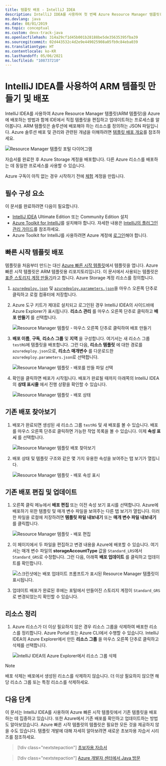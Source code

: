 ```yaml
---
title: 템플릿 배포 - IntelliJ IDEA
description: IntelliJ IDEA를 사용하여 첫 번째 Azure Resource Manager 템플릿(ARM 템플릿)을 만들고 이를 배포하는 방법을 알아봅니다.
ms.devlang: java
ms.date: 08/01/2019
ms.topic: conceptual
ms.custom: devx-track-java
ms.openlocfilehash: 314a29cf1d45b001b28188be5de35635395fba39
ms.sourcegitcommit: 02d443532c4d2e9e449025908a05fb9c84eba039
ms.translationtype: HT
ms.contentlocale: ko-KR
ms.lasthandoff: 05/06/2021
ms.locfileid: "108737210"
---
```

# <a name="create-and-deploy-arm-templates-by-using-the-intellij-idea"></a>IntelliJ IDEA를 사용하여 ARM 템플릿 만들기 및 배포

IntelliJ IDEA를 사용하여 Azure Resource Manager 템플릿(ARM 템플릿)을 Azure에 배포하는 방법과 함께 IDE에서 직접 템플릿을 편집하고 업데이트하는 프로세스를 알아봅니다. ARM 템플릿은 솔루션에 배포해야 하는 리소스를 정의하는 JSON 파일입니다. Azure 솔루션 배포 및 관리와 관련된 개념을 이해하려면 [템플릿 배포 개요](overview.md)를 참조하세요.

![Resource Manager 템플릿 포털 다이어그램](./media/quickstart-create-templates-use-the-portal/azure-resource-manager-export-deploy-template-portal.png)

자습서를 완료한 후 Azure Storage 계정을 배포합니다. 다른 Azure 리소스를 배포하는 데 동일한 프로세스를 사용할 수 있습니다.

Azure 구독이 아직 없는 경우 시작하기 전에 [체험](https://azure.microsoft.com/free/) 계정을 만듭니다.

## <a name="prerequisites"></a>필수 구성 요소

이 문서를 완료하려면 다음이 필요합니다.

* [IntelliJ IDEA](https://www.jetbrains.com/idea/download/) Ultimate Edition 또는 Community Edition 설치
* [Azure Toolkit for IntelliJ](https://plugins.jetbrains.com/plugin/8053)를 설치해야 합니다. 자세한 내용은 [IntelliJ의 플러그인 관리 가이드](https://www.jetbrains.com/help/idea/managing-plugins.html)를 참조하세요.
* Azure Toolkit for IntelliJ를 사용하려면 Azure 계정에 [로그인](/azure/developer/java/toolkit-for-intellij/sign-in-instructions)해야 합니다.

## <a name="deploy-a-quickstart-template"></a>빠른 시작 템플릿 배포

템플릿을 처음부터 만드는 대신 [Azure 빠른 시작 템플릿](https://azure.microsoft.com/resources/templates/)에서 템플릿을 엽니다. Azure 빠른 시작 템플릿은 ARM 템플릿용 리포지토리입니다. 이 문서에서 사용되는 템플릿은 [표준 스토리지 계정 만들기](https://github.com/Azure/azure-quickstart-templates/tree/master/quickstarts/microsoft.storage/storage-account-create/)라고 합니다. Azure Storage 계정 리소스를 정의합니다.

1. [`azuredeploy.json`](https://raw.githubusercontent.com/Azure/azure-quickstart-templates/master/quickstarts/microsoft.storage/storage-account-create/azuredeploy.json) 및 [`azuredeploy.parameters.json`](https://raw.githubusercontent.com/Azure/azure-quickstart-templates/master/quickstarts/microsoft.storage/storage-account-create/azuredeploy.parameters.json)을 마우스 오른쪽 단추로 클릭하고 로컬 컴퓨터에 저장합니다.

1. Azure 도구 키트가 제대로 설치되고 로그인된 경우 IntelliJ IDEA의 사이드바에 Azure Explorer가 표시됩니다. **리소스 관리** 를 마우스 오른쪽 단추로 클릭하고 **배포 만들기** 를 선택합니다.

    ![Resource Manager 템플릿 - 마우스 오른쪽 단추로 클릭하여 배포 만들기](./media/create-templates-use-intellij/resource-manager-create-deployment-right-click.png)

1. **배포 이름**, **구독**, **리소스 그룹** 및 **지역** 을 구성합니다. 여기서는 새 리소스 그룹 `testRG`에 템플릿을 배포합니다. 그런 다음, **리소스 템플릿** 에 대한 경로를 `azuredeploy.json`으로, **리소스 매개변수** 를 다운로드한 `azuredeploy.parameters.json`로 선택합니다.

    ![Resource Manager 템플릿 - 배포를 만들 파일 선택](./media/create-templates-use-intellij/resource-manager-create-deployment-select-files.png)

1. 확인을 클릭하면 배포가 시작됩니다. 배포가 완료될 때까지 아래쪽의 IntelliJ IDEA의 **상태 표시줄** 에서 진행 상황을 확인할 수 있습니다.

    ![Resource Manager 템플릿 - 배포 상태](./media/create-templates-use-intellij/resource-manager-create-deployment-status.png)

## <a name="browse-an-existing-deployment"></a>기존 배포 찾아보기

1. 배포가 완료되면 생성된 새 리소스 그룹 `testRG` 및 새 배포를 볼 수 있습니다. 배포를 마우스 오른쪽 단추로 클릭하면 가능한 작업 목록을 볼 수 있습니다. 이제 **속성 표시** 를 선택합니다.

    ![Resource Manager 템플릿 배포 찾아보기](./media/create-templates-use-intellij/resource-manager-deployment-browse.png)

1. 배포 상태 및 템플릿 구조와 같은 몇 가지 유용한 속성을 보여주는 탭 보기가 열립니다.

    ![Resource Manager 템플릿 - 배포 속성 표시](./media/create-templates-use-intellij/resource-manager-deployment-show-properties.png)

## <a name="edit-and-update-an-existing-deployment"></a>기존 배포 편집 및 업데이트

1. 오른쪽 클릭 메뉴에서 **배포 편집** 또는 이전 속성 보기 표시를 선택합니다. Azure에 배포하기 위한 템플릿 및 매개 변수 파일을 보여주는 다른 탭 보기가 열립니다. 이러한 파일을 로컬에 저장하려면 **템플릿 파일 내보내기** 또는 **매개 변수 파일 내보내기** 를 클릭합니다.

    ![Resource Manager 템플릿 - 배포 편집](./media/create-templates-use-intellij/resource-manager-edit-deployment.png)

1. 이 페이지에서 두 파일을 편집하고 변경 내용을 Azure에 배포할 수 있습니다. 여기서는 매개 변수 파일의 **storageAccountType** 값을 `Standard_LRS`에서 `Standard_GRS`로 수정합니다. 그런 다음, 아래쪽 **배포 업데이트** 를 클릭하고 업데이트를 확인합니다.

    ![스크린샷에는 배포 업데이트 프롬프트가 표시된 Resource Manager 템플릿이 표시됩니다.](./media/create-templates-use-intellij/resource-manager-edit-deployment-update.png)

1. 업데이트 배포가 완료된 후에는 포털에서 만들어진 스토리지 계정이 `Standard_GRS`로 변경되었는지 확인할 수 있습니다.

## <a name="clean-up-resources"></a>리소스 정리

1. Azure 리소스가 더 이상 필요하지 않은 경우 리소스 그룹을 삭제하여 배포한 리소스를 정리합니다. Azure Portal 또는 Azure CLI에서 수행할 수 있습니다. IntelliJ IDEA의 Azure Explorer에서 만든 **리소스 그룹** 을 마우스 오른쪽 단추로 클릭하고 삭제를 선택합니다.

    ![IntelliJ IDEA의 Azure Explorer에서 리소스 그룹 삭제](./media/create-templates-use-intellij/delete-resource-group.png)

> [!NOTE]
> 배포 삭제는 배포에서 생성된 리소스를 삭제하지 않습니다. 더 이상 필요하지 않으면 해당 리소스 그룹 또는 특정 리소스를 삭제하세요.

## <a name="next-steps"></a>다음 단계

이 문서는 IntelliJ IDEA를 사용하여 Azure 빠른 시작 템플릿에서 기존 템플릿을 배포하는 데 집중하고 있습니다. 또한 Azure에서 기존 배포를 확인하고 업데이트하는 방법도 알아보았습니다. Azure 빠른 시작 템플릿의 템플릿은 필요한 모든 것을 제공하지 않을 수도 있습니다. 템플릿 개발에 대해 자세히 알아보려면 새로운 초보자용 자습서 시리즈를 참조하세요.

> [!div class="nextstepaction"]
> [초보자용 자습서](./template-tutorial-create-first-template.md)

> [!div class="nextstepaction"]
> [Azure 개발자 센터에서 Java 방문](/azure/java)

